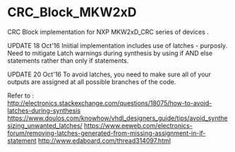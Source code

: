 # CRC_Block_MKW2xD
CRC Block implementation for NXP MKW2xD_CRC series of devices         . 

UPDATE 18 Oct'16
Iniitial implementation includes use of latches - purposly. 
Need to mitigate Latch warnings during synthesis by using if AND else statements rather than only if statements.

UPDATE 20 Oct'16 
To avoid latches, you need to make sure all of your outputs are assigned at all possible branches of the code.

Refer to :  
http://electronics.stackexchange.com/questions/18075/how-to-avoid-latches-during-synthesis
https://www.doulos.com/knowhow/vhdl_designers_guide/tips/avoid_synthesizing_unwanted_latches/
https://www.eeweb.com/electronics-forum/removing-latches-generated-from-missing-assignment-in-if-statement
http://www.edaboard.com/thread314097.html
